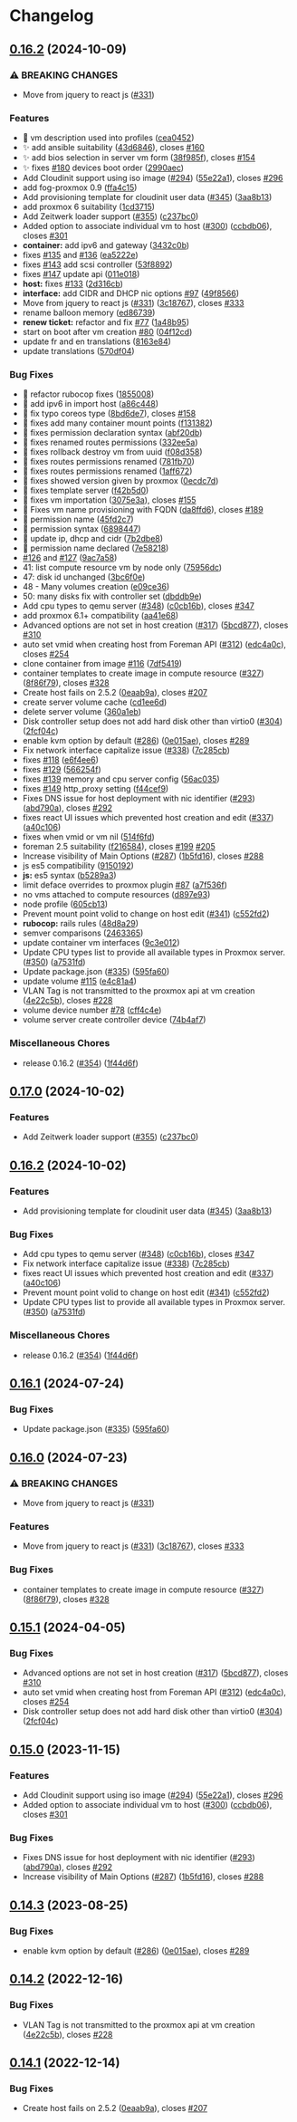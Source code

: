 # Changelog

## [0.16.2](https://github.com/ATIX-AG/foreman_fog_proxmox/compare/v0.17.0...v0.16.2) (2024-10-09)


### ⚠ BREAKING CHANGES

* Move from jquery to react js ([#331](https://github.com/ATIX-AG/foreman_fog_proxmox/issues/331))

### Features

* :lipstick: vm description used into profiles ([cea0452](https://github.com/ATIX-AG/foreman_fog_proxmox/commit/cea0452bce4fd255cff1fc8fa3d1c083b401568c))
* :sparkles: add ansible suitability ([43d6846](https://github.com/ATIX-AG/foreman_fog_proxmox/commit/43d6846558a6858a40c21338a3e25a5ee3d3fdcd)), closes [#160](https://github.com/ATIX-AG/foreman_fog_proxmox/issues/160)
* :sparkles: add bios selection in server vm form ([38f985f](https://github.com/ATIX-AG/foreman_fog_proxmox/commit/38f985f4dc369921eec67d225f1978c18c7da924)), closes [#154](https://github.com/ATIX-AG/foreman_fog_proxmox/issues/154)
* :sparkles: fixes [#180](https://github.com/ATIX-AG/foreman_fog_proxmox/issues/180) devices boot order ([2990aec](https://github.com/ATIX-AG/foreman_fog_proxmox/commit/2990aec02cadff63b69c9abd5e7274ffee2f0b97))
* Add Cloudinit support using iso image ([#294](https://github.com/ATIX-AG/foreman_fog_proxmox/issues/294)) ([55e22a1](https://github.com/ATIX-AG/foreman_fog_proxmox/commit/55e22a1f58c78371870a25aae9d14f62a096a42d)), closes [#296](https://github.com/ATIX-AG/foreman_fog_proxmox/issues/296)
* add fog-proxmox 0.9 ([ffa4c15](https://github.com/ATIX-AG/foreman_fog_proxmox/commit/ffa4c15b7ce921a100ad9408cd148169385bb8fb))
* Add provisioning template for cloudinit user data ([#345](https://github.com/ATIX-AG/foreman_fog_proxmox/issues/345)) ([3aa8b13](https://github.com/ATIX-AG/foreman_fog_proxmox/commit/3aa8b1368675bc75cb1fbf35ee6135f49e5a59a6))
* add proxmox 6 suitability ([1cd3715](https://github.com/ATIX-AG/foreman_fog_proxmox/commit/1cd371574e0cd397cc53a1c646b95fced3a97c51))
* Add Zeitwerk loader support ([#355](https://github.com/ATIX-AG/foreman_fog_proxmox/issues/355)) ([c237bc0](https://github.com/ATIX-AG/foreman_fog_proxmox/commit/c237bc012ce5cc965ce74ad97c7ae62296e0418a))
* Added option to associate individual vm to host ([#300](https://github.com/ATIX-AG/foreman_fog_proxmox/issues/300)) ([ccbdb06](https://github.com/ATIX-AG/foreman_fog_proxmox/commit/ccbdb0664d32e48aba47847a2a89bba7a2ba54f3)), closes [#301](https://github.com/ATIX-AG/foreman_fog_proxmox/issues/301)
* **container:** add ipv6 and gateway ([3432c0b](https://github.com/ATIX-AG/foreman_fog_proxmox/commit/3432c0bc043c18c9a12f6e1ed6e9e6059323b7fc))
* fixes [#135](https://github.com/ATIX-AG/foreman_fog_proxmox/issues/135) and [#136](https://github.com/ATIX-AG/foreman_fog_proxmox/issues/136) ([ea5222e](https://github.com/ATIX-AG/foreman_fog_proxmox/commit/ea5222e419d1c6fdf6c68f3f9cfa4d7d980bd3be))
* fixes [#143](https://github.com/ATIX-AG/foreman_fog_proxmox/issues/143) add scsi controller ([53f8892](https://github.com/ATIX-AG/foreman_fog_proxmox/commit/53f88922048a20ba431e2c99f81708afc016a844))
* fixes [#147](https://github.com/ATIX-AG/foreman_fog_proxmox/issues/147) update api ([011e018](https://github.com/ATIX-AG/foreman_fog_proxmox/commit/011e018ee97c800d6b25bb3599dd84a2dcd9adb8))
* **host:** fixes [#133](https://github.com/ATIX-AG/foreman_fog_proxmox/issues/133) ([2d316cb](https://github.com/ATIX-AG/foreman_fog_proxmox/commit/2d316cb10358233c1293db43bab53bb1040581f2))
* **interface:** add CIDR and DHCP nic options [#97](https://github.com/ATIX-AG/foreman_fog_proxmox/issues/97) ([49f8566](https://github.com/ATIX-AG/foreman_fog_proxmox/commit/49f85666b39681c4de1c229654ac16d7f6985925))
* Move from jquery to react js ([#331](https://github.com/ATIX-AG/foreman_fog_proxmox/issues/331)) ([3c18767](https://github.com/ATIX-AG/foreman_fog_proxmox/commit/3c18767237c74bc61c71871506c698ab220b55a1)), closes [#333](https://github.com/ATIX-AG/foreman_fog_proxmox/issues/333)
* rename balloon memory ([ed86739](https://github.com/ATIX-AG/foreman_fog_proxmox/commit/ed8673970bc72df367eff15937cfda1354502a97))
* **renew ticket:** refactor and fix [#77](https://github.com/ATIX-AG/foreman_fog_proxmox/issues/77) ([1a48b95](https://github.com/ATIX-AG/foreman_fog_proxmox/commit/1a48b9554c97cfb28440dd795804fa4c64dca3a7))
* start on boot after vm creation [#80](https://github.com/ATIX-AG/foreman_fog_proxmox/issues/80) ([04f12cd](https://github.com/ATIX-AG/foreman_fog_proxmox/commit/04f12cd89415cc7262533a86eb18a48088680ecc))
* update fr and en translations ([8163e84](https://github.com/ATIX-AG/foreman_fog_proxmox/commit/8163e847ef1590e4103272c9387a547b5e46a2b4))
* update translations ([570df04](https://github.com/ATIX-AG/foreman_fog_proxmox/commit/570df0408a9421553df59567fdaab38ed93d55e5))


### Bug Fixes

* :art: refactor rubocop fixes ([1855008](https://github.com/ATIX-AG/foreman_fog_proxmox/commit/18550080e4e2b23ea82949ced5916fe5a785d530))
* :bug: add ipv6 in import host ([a86c448](https://github.com/ATIX-AG/foreman_fog_proxmox/commit/a86c44819a6a152b3f0566090f4216c04853e189))
* :bug: fix typo coreos type ([8bd6de7](https://github.com/ATIX-AG/foreman_fog_proxmox/commit/8bd6de72bfc1f14c9b9fb24249d84fff6942a7a6)), closes [#158](https://github.com/ATIX-AG/foreman_fog_proxmox/issues/158)
* :bug: fixes add many container mount points ([f131382](https://github.com/ATIX-AG/foreman_fog_proxmox/commit/f131382d265944cda85bb5765a6dc5b0b2715f61))
* :bug: fixes permission declaration syntax ([abf20db](https://github.com/ATIX-AG/foreman_fog_proxmox/commit/abf20db1600cef330af1fea6db5532379f15a471))
* :bug: fixes renamed routes permissions ([332ee5a](https://github.com/ATIX-AG/foreman_fog_proxmox/commit/332ee5a6615ae90f9e627c8db8f3a153b669350e))
* :bug: fixes rollback destroy vm from uuid ([f08d358](https://github.com/ATIX-AG/foreman_fog_proxmox/commit/f08d3588c375fd9c736c78551e996f8067c6de48))
* :bug: fixes routes permissions renamed ([781fb70](https://github.com/ATIX-AG/foreman_fog_proxmox/commit/781fb70d43909979d17729e486b9c873a8f13368))
* :bug: fixes routes permissions renamed ([1aff672](https://github.com/ATIX-AG/foreman_fog_proxmox/commit/1aff672af51f32bd21948d48ea6d59ae5733ca75))
* :bug: fixes showed version given by proxmox ([0ecdc7d](https://github.com/ATIX-AG/foreman_fog_proxmox/commit/0ecdc7d2593d8603c1525c00ab286021e98a047f))
* :bug: fixes template server ([f42b5d0](https://github.com/ATIX-AG/foreman_fog_proxmox/commit/f42b5d06db370208bd76d1afc11be6e9f006c851))
* :bug: fixes vm importation ([3075e3a](https://github.com/ATIX-AG/foreman_fog_proxmox/commit/3075e3ae1595f1aaf1cd79b2592519bb51508fb2)), closes [#155](https://github.com/ATIX-AG/foreman_fog_proxmox/issues/155)
* :bug: Fixes vm name provisioning with FQDN ([da8ffd6](https://github.com/ATIX-AG/foreman_fog_proxmox/commit/da8ffd6f43de5d2a15e9fffbe60a85672bb5c1c4)), closes [#189](https://github.com/ATIX-AG/foreman_fog_proxmox/issues/189)
* :bug: permission name ([45fd2c7](https://github.com/ATIX-AG/foreman_fog_proxmox/commit/45fd2c7745521a1688f29bee0678558f1f154287))
* :bug: permission syntax ([6898447](https://github.com/ATIX-AG/foreman_fog_proxmox/commit/6898447580b5ec98a55c2ad9f546a26847442417))
* :bug: update ip, dhcp and cidr ([7b2dbe8](https://github.com/ATIX-AG/foreman_fog_proxmox/commit/7b2dbe8cc8d758c0cf068031697decd2abca01bd))
* :green_heart: permission name declared ([7e58218](https://github.com/ATIX-AG/foreman_fog_proxmox/commit/7e5821895996a5fae5b650daec3c6f9d9d6d1216))
* [#126](https://github.com/ATIX-AG/foreman_fog_proxmox/issues/126) and [#127](https://github.com/ATIX-AG/foreman_fog_proxmox/issues/127) ([9ac7a58](https://github.com/ATIX-AG/foreman_fog_proxmox/commit/9ac7a58f47784518be5af38d0bbfc3c38958e5f0))
* 41: list compute resource vm by node only ([75956dc](https://github.com/ATIX-AG/foreman_fog_proxmox/commit/75956dc2dbe5ae650986b298087858f0c1a37b1f))
* 47: disk id unchanged ([3bc6f0e](https://github.com/ATIX-AG/foreman_fog_proxmox/commit/3bc6f0e2ff353428330fff440d1ffe58febbb257))
* 48 - Many volumes creation ([e09ce36](https://github.com/ATIX-AG/foreman_fog_proxmox/commit/e09ce36dbb648ddb77e6c159fb863fe4bbc5dc04))
* 50: many disks fix with controller set ([dbddb9e](https://github.com/ATIX-AG/foreman_fog_proxmox/commit/dbddb9e22d0c53cd1bf71d4dd46934cf1ea2e8aa))
* Add cpu types to qemu server ([#348](https://github.com/ATIX-AG/foreman_fog_proxmox/issues/348)) ([c0cb16b](https://github.com/ATIX-AG/foreman_fog_proxmox/commit/c0cb16b584cca158ad3b1303d421fcafe04b0d12)), closes [#347](https://github.com/ATIX-AG/foreman_fog_proxmox/issues/347)
* add proxmox 6.1+ compatibility ([aa41e68](https://github.com/ATIX-AG/foreman_fog_proxmox/commit/aa41e68648f16499cc33b8bc54ebafbf6316053b))
* Advanced options are not set in host creation ([#317](https://github.com/ATIX-AG/foreman_fog_proxmox/issues/317)) ([5bcd877](https://github.com/ATIX-AG/foreman_fog_proxmox/commit/5bcd87796a8f26725a79397904911252b5991f6f)), closes [#310](https://github.com/ATIX-AG/foreman_fog_proxmox/issues/310)
* auto set vmid when creating host from Foreman API ([#312](https://github.com/ATIX-AG/foreman_fog_proxmox/issues/312)) ([edc4a0c](https://github.com/ATIX-AG/foreman_fog_proxmox/commit/edc4a0c93a5a1d5c0ed336174147a62cbc241e86)), closes [#254](https://github.com/ATIX-AG/foreman_fog_proxmox/issues/254)
* clone container from image [#116](https://github.com/ATIX-AG/foreman_fog_proxmox/issues/116) ([7df5419](https://github.com/ATIX-AG/foreman_fog_proxmox/commit/7df541916914e268d02196ee09874c97b982ead4))
* container templates to create image in compute resource ([#327](https://github.com/ATIX-AG/foreman_fog_proxmox/issues/327)) ([8f86f79](https://github.com/ATIX-AG/foreman_fog_proxmox/commit/8f86f79f74606be8b0ccfc6ec89f2f1b729f68f4)), closes [#328](https://github.com/ATIX-AG/foreman_fog_proxmox/issues/328)
* Create host fails on 2.5.2 ([0eaab9a](https://github.com/ATIX-AG/foreman_fog_proxmox/commit/0eaab9ae118e3ab7ee7b0b064c45cba1ab0438f7)), closes [#207](https://github.com/ATIX-AG/foreman_fog_proxmox/issues/207)
* create server volume cache ([cd1ee6d](https://github.com/ATIX-AG/foreman_fog_proxmox/commit/cd1ee6d362ec55152288561338710eb4926f9f17))
* delete server volume ([360a1eb](https://github.com/ATIX-AG/foreman_fog_proxmox/commit/360a1eb4e87f934a64323ca4c66e470cc0fef5b9))
* Disk controller setup does not add hard disk other than virtio0 ([#304](https://github.com/ATIX-AG/foreman_fog_proxmox/issues/304)) ([2fcf04c](https://github.com/ATIX-AG/foreman_fog_proxmox/commit/2fcf04c84d2071c9ab3b15f1d4004da4e0567903))
* enable kvm option by default ([#286](https://github.com/ATIX-AG/foreman_fog_proxmox/issues/286)) ([0e015ae](https://github.com/ATIX-AG/foreman_fog_proxmox/commit/0e015ae2843d5e41a202d2bf200a6780eab5e5ad)), closes [#289](https://github.com/ATIX-AG/foreman_fog_proxmox/issues/289)
* Fix network interface capitalize issue ([#338](https://github.com/ATIX-AG/foreman_fog_proxmox/issues/338)) ([7c285cb](https://github.com/ATIX-AG/foreman_fog_proxmox/commit/7c285cb6e9293d0c484d1d79e181f56a30584588))
* fixes [#118](https://github.com/ATIX-AG/foreman_fog_proxmox/issues/118) ([e6f4ee6](https://github.com/ATIX-AG/foreman_fog_proxmox/commit/e6f4ee6e97959c59300228394f0f22012376a937))
* fixes [#129](https://github.com/ATIX-AG/foreman_fog_proxmox/issues/129) ([566254f](https://github.com/ATIX-AG/foreman_fog_proxmox/commit/566254f2aa4e310aadfff5ff7c87b07f56795158))
* fixes [#139](https://github.com/ATIX-AG/foreman_fog_proxmox/issues/139) memory and cpu server config ([56ac035](https://github.com/ATIX-AG/foreman_fog_proxmox/commit/56ac035d0a29ae23c34e8e880594ca1227e021de))
* fixes [#149](https://github.com/ATIX-AG/foreman_fog_proxmox/issues/149) http_proxy setting ([f44cef9](https://github.com/ATIX-AG/foreman_fog_proxmox/commit/f44cef9ec2214d91fc0c651d6ada0a37c32eadb0))
* Fixes DNS issue for host deployment with nic identifier ([#293](https://github.com/ATIX-AG/foreman_fog_proxmox/issues/293)) ([abd790a](https://github.com/ATIX-AG/foreman_fog_proxmox/commit/abd790a7f286e4fffc4d80a4415af2a44c9baa0c)), closes [#292](https://github.com/ATIX-AG/foreman_fog_proxmox/issues/292)
* fixes react UI issues which prevented host creation and edit ([#337](https://github.com/ATIX-AG/foreman_fog_proxmox/issues/337)) ([a40c106](https://github.com/ATIX-AG/foreman_fog_proxmox/commit/a40c1061f7a5a71dd8f13279ce3ed43fb97e0d72))
* fixes when vmid or vm nil ([514f6fd](https://github.com/ATIX-AG/foreman_fog_proxmox/commit/514f6fdd365e61d4cf7092a6350a35ac8a985b77))
* foreman 2.5 suitability ([f216584](https://github.com/ATIX-AG/foreman_fog_proxmox/commit/f216584fb36d58482613ec0a5160c79377ed1072)), closes [#199](https://github.com/ATIX-AG/foreman_fog_proxmox/issues/199) [#205](https://github.com/ATIX-AG/foreman_fog_proxmox/issues/205)
* Increase visibility of Main Options ([#287](https://github.com/ATIX-AG/foreman_fog_proxmox/issues/287)) ([1b5fd16](https://github.com/ATIX-AG/foreman_fog_proxmox/commit/1b5fd16f73a18adb521d661db555bcae5b20ff0c)), closes [#288](https://github.com/ATIX-AG/foreman_fog_proxmox/issues/288)
* js es5 compatibility ([9150192](https://github.com/ATIX-AG/foreman_fog_proxmox/commit/9150192d590273c0ca5153f5faf0cc0f0167df91))
* **js:** es5 syntax ([b5289a3](https://github.com/ATIX-AG/foreman_fog_proxmox/commit/b5289a347cd55f98f0aa39853ae7207dbc3bd962))
* limit deface overrides to proxmox plugin [#87](https://github.com/ATIX-AG/foreman_fog_proxmox/issues/87) ([a7f536f](https://github.com/ATIX-AG/foreman_fog_proxmox/commit/a7f536f2918b32d9b6cc819a224e7ce261b55f69))
* no vms attached to compute resources ([d897e93](https://github.com/ATIX-AG/foreman_fog_proxmox/commit/d897e93f478282c5707adfac8c28356b87f5a257))
* node profile ([605cb13](https://github.com/ATIX-AG/foreman_fog_proxmox/commit/605cb13b476e02c151a1bed3e0e9368e9b285985))
* Prevent mount point volid to change on host edit ([#341](https://github.com/ATIX-AG/foreman_fog_proxmox/issues/341)) ([c552fd2](https://github.com/ATIX-AG/foreman_fog_proxmox/commit/c552fd20b8be20b81a25b09e173ce9f91b3eec19))
* **rubocop:** rails rules ([48d8a29](https://github.com/ATIX-AG/foreman_fog_proxmox/commit/48d8a29f65914208927bfcf40bd73a8f4441befb))
* semver comparisons ([2463365](https://github.com/ATIX-AG/foreman_fog_proxmox/commit/2463365f3d0de762988b2625ae7d8fe0f63543cd))
* update container vm interfaces ([9c3e012](https://github.com/ATIX-AG/foreman_fog_proxmox/commit/9c3e01226d6a0fe99917a1c6a307ac85fafd8878))
* Update CPU types list to provide all available types in Proxmox server. ([#350](https://github.com/ATIX-AG/foreman_fog_proxmox/issues/350)) ([a7531fd](https://github.com/ATIX-AG/foreman_fog_proxmox/commit/a7531fdcec2168567e11904db5776d03ce36b844))
* Update package.json ([#335](https://github.com/ATIX-AG/foreman_fog_proxmox/issues/335)) ([595fa60](https://github.com/ATIX-AG/foreman_fog_proxmox/commit/595fa60c04654571a2cacfb894440c63a61df45a))
* update volume [#115](https://github.com/ATIX-AG/foreman_fog_proxmox/issues/115) ([e4c81a4](https://github.com/ATIX-AG/foreman_fog_proxmox/commit/e4c81a464248fb592f336c5bfaf99ff09dee383a))
* VLAN Tag is not transmitted to the proxmox api at vm creation ([4e22c5b](https://github.com/ATIX-AG/foreman_fog_proxmox/commit/4e22c5b9e761aeb63707c184645b13fa0f7826c6)), closes [#228](https://github.com/ATIX-AG/foreman_fog_proxmox/issues/228)
* volume device number [#78](https://github.com/ATIX-AG/foreman_fog_proxmox/issues/78) ([cff4c4e](https://github.com/ATIX-AG/foreman_fog_proxmox/commit/cff4c4e8fd812cdd12da76252fc154f1e0d602bc))
* volume server create controller device ([74b4af7](https://github.com/ATIX-AG/foreman_fog_proxmox/commit/74b4af755fa3907e914c79bb403c1f5c246eaa31))


### Miscellaneous Chores

* release 0.16.2 ([#354](https://github.com/ATIX-AG/foreman_fog_proxmox/issues/354)) ([1f44d6f](https://github.com/ATIX-AG/foreman_fog_proxmox/commit/1f44d6f92ed330f500f39db32c9cee4f96eb04f0))

## [0.17.0](https://github.com/theforeman/foreman_fog_proxmox/compare/v0.16.2...v0.17.0) (2024-10-02)


### Features

* Add Zeitwerk loader support ([#355](https://github.com/theforeman/foreman_fog_proxmox/issues/355)) ([c237bc0](https://github.com/theforeman/foreman_fog_proxmox/commit/c237bc012ce5cc965ce74ad97c7ae62296e0418a))

## [0.16.2](https://github.com/theforeman/foreman_fog_proxmox/compare/v0.16.1...v0.16.2) (2024-10-02)


### Features

* Add provisioning template for cloudinit user data ([#345](https://github.com/theforeman/foreman_fog_proxmox/issues/345)) ([3aa8b13](https://github.com/theforeman/foreman_fog_proxmox/commit/3aa8b1368675bc75cb1fbf35ee6135f49e5a59a6))


### Bug Fixes

* Add cpu types to qemu server ([#348](https://github.com/theforeman/foreman_fog_proxmox/issues/348)) ([c0cb16b](https://github.com/theforeman/foreman_fog_proxmox/commit/c0cb16b584cca158ad3b1303d421fcafe04b0d12)), closes [#347](https://github.com/theforeman/foreman_fog_proxmox/issues/347)
* Fix network interface capitalize issue ([#338](https://github.com/theforeman/foreman_fog_proxmox/issues/338)) ([7c285cb](https://github.com/theforeman/foreman_fog_proxmox/commit/7c285cb6e9293d0c484d1d79e181f56a30584588))
* fixes react UI issues which prevented host creation and edit ([#337](https://github.com/theforeman/foreman_fog_proxmox/issues/337)) ([a40c106](https://github.com/theforeman/foreman_fog_proxmox/commit/a40c1061f7a5a71dd8f13279ce3ed43fb97e0d72))
* Prevent mount point volid to change on host edit ([#341](https://github.com/theforeman/foreman_fog_proxmox/issues/341)) ([c552fd2](https://github.com/theforeman/foreman_fog_proxmox/commit/c552fd20b8be20b81a25b09e173ce9f91b3eec19))
* Update CPU types list to provide all available types in Proxmox server. ([#350](https://github.com/theforeman/foreman_fog_proxmox/issues/350)) ([a7531fd](https://github.com/theforeman/foreman_fog_proxmox/commit/a7531fdcec2168567e11904db5776d03ce36b844))


### Miscellaneous Chores

* release 0.16.2 ([#354](https://github.com/theforeman/foreman_fog_proxmox/issues/354)) ([1f44d6f](https://github.com/theforeman/foreman_fog_proxmox/commit/1f44d6f92ed330f500f39db32c9cee4f96eb04f0))

## [0.16.1](https://github.com/theforeman/foreman_fog_proxmox/compare/v0.16.0...v0.16.1) (2024-07-24)


### Bug Fixes

* Update package.json ([#335](https://github.com/theforeman/foreman_fog_proxmox/issues/335)) ([595fa60](https://github.com/theforeman/foreman_fog_proxmox/commit/595fa60c04654571a2cacfb894440c63a61df45a))

## [0.16.0](https://github.com/theforeman/foreman_fog_proxmox/compare/v0.15.1...v0.16.0) (2024-07-23)


### ⚠ BREAKING CHANGES

* Move from jquery to react js ([#331](https://github.com/theforeman/foreman_fog_proxmox/issues/331))

### Features

* Move from jquery to react js ([#331](https://github.com/theforeman/foreman_fog_proxmox/issues/331)) ([3c18767](https://github.com/theforeman/foreman_fog_proxmox/commit/3c18767237c74bc61c71871506c698ab220b55a1)), closes [#333](https://github.com/theforeman/foreman_fog_proxmox/issues/333)


### Bug Fixes

* container templates to create image in compute resource ([#327](https://github.com/theforeman/foreman_fog_proxmox/issues/327)) ([8f86f79](https://github.com/theforeman/foreman_fog_proxmox/commit/8f86f79f74606be8b0ccfc6ec89f2f1b729f68f4)), closes [#328](https://github.com/theforeman/foreman_fog_proxmox/issues/328)

## [0.15.1](https://github.com/theforeman/foreman_fog_proxmox/compare/v0.15.0...v0.15.1) (2024-04-05)


### Bug Fixes

* Advanced options are not set in host creation ([#317](https://github.com/theforeman/foreman_fog_proxmox/issues/317)) ([5bcd877](https://github.com/theforeman/foreman_fog_proxmox/commit/5bcd87796a8f26725a79397904911252b5991f6f)), closes [#310](https://github.com/theforeman/foreman_fog_proxmox/issues/310)
* auto set vmid when creating host from Foreman API ([#312](https://github.com/theforeman/foreman_fog_proxmox/issues/312)) ([edc4a0c](https://github.com/theforeman/foreman_fog_proxmox/commit/edc4a0c93a5a1d5c0ed336174147a62cbc241e86)), closes [#254](https://github.com/theforeman/foreman_fog_proxmox/issues/254)
* Disk controller setup does not add hard disk other than virtio0 ([#304](https://github.com/theforeman/foreman_fog_proxmox/issues/304)) ([2fcf04c](https://github.com/theforeman/foreman_fog_proxmox/commit/2fcf04c84d2071c9ab3b15f1d4004da4e0567903))

## [0.15.0](https://github.com/theforeman/foreman_fog_proxmox/compare/v0.14.3...v0.15.0) (2023-11-15)


### Features

* Add Cloudinit support using iso image ([#294](https://github.com/theforeman/foreman_fog_proxmox/issues/294)) ([55e22a1](https://github.com/theforeman/foreman_fog_proxmox/commit/55e22a1f58c78371870a25aae9d14f62a096a42d)), closes [#296](https://github.com/theforeman/foreman_fog_proxmox/issues/296)
* Added option to associate individual vm to host ([#300](https://github.com/theforeman/foreman_fog_proxmox/issues/300)) ([ccbdb06](https://github.com/theforeman/foreman_fog_proxmox/commit/ccbdb0664d32e48aba47847a2a89bba7a2ba54f3)), closes [#301](https://github.com/theforeman/foreman_fog_proxmox/issues/301)


### Bug Fixes

* Fixes DNS issue for host deployment with nic identifier ([#293](https://github.com/theforeman/foreman_fog_proxmox/issues/293)) ([abd790a](https://github.com/theforeman/foreman_fog_proxmox/commit/abd790a7f286e4fffc4d80a4415af2a44c9baa0c)), closes [#292](https://github.com/theforeman/foreman_fog_proxmox/issues/292)
* Increase visibility of Main Options ([#287](https://github.com/theforeman/foreman_fog_proxmox/issues/287)) ([1b5fd16](https://github.com/theforeman/foreman_fog_proxmox/commit/1b5fd16f73a18adb521d661db555bcae5b20ff0c)), closes [#288](https://github.com/theforeman/foreman_fog_proxmox/issues/288)

## [0.14.3](https://github.com/theforeman/foreman_fog_proxmox/compare/v0.14.2...v0.14.3) (2023-08-25)


### Bug Fixes

* enable kvm option by default ([#286](https://github.com/theforeman/foreman_fog_proxmox/issues/286)) ([0e015ae](https://github.com/theforeman/foreman_fog_proxmox/commit/0e015ae2843d5e41a202d2bf200a6780eab5e5ad)), closes [#289](https://github.com/theforeman/foreman_fog_proxmox/issues/289)

## [0.14.2](https://github.com/theforeman/foreman_fog_proxmox/compare/v0.14.1...v0.14.2) (2022-12-16)


### Bug Fixes

* VLAN Tag is not transmitted to the proxmox api at vm creation ([4e22c5b](https://github.com/theforeman/foreman_fog_proxmox/commit/4e22c5b9e761aeb63707c184645b13fa0f7826c6)), closes [#228](https://github.com/theforeman/foreman_fog_proxmox/issues/228)

## [0.14.1](https://github.com/theforeman/foreman_fog_proxmox/compare/v0.14.0...v0.14.1) (2022-12-14)


### Bug Fixes

* Create host fails on 2.5.2 ([0eaab9a](https://github.com/theforeman/foreman_fog_proxmox/commit/0eaab9ae118e3ab7ee7b0b064c45cba1ab0438f7)), closes [#207](https://github.com/theforeman/foreman_fog_proxmox/issues/207)
